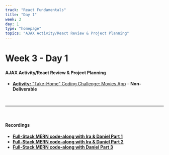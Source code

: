 ```yaml
---
track: "React Fundamentals"
title: "Day 1"
week: 3
day: 1
type: "homepage"
topics: "AJAX Activity/React Review & Project Planning"
---
```



# Week 3 - Day 1

 #### AJAX Activity/React Review & Project Planning
- [**Activity:** "Take-Home" Coding Challenge: Movies App](/react-fundamentals/week-3/day-1/labs/take-home-coding-challenge-movies-app) - **Non-Deliverable**


<br>
<hr>
<br>

#### Recordings

- [**Full-Stack MERN code-along with Ira & Daniel Part 1**](https://youtu.be/x0wWAofthZA)
- [**Full-Stack MERN code-along with Ira & Daniel Part 2**](https://generalassembly.zoom.us/rec/share/KDgMeev4d5Dtj1_PpIBU35uYSHEh7-KKv_6sfCgnJB-d6u[…]tYOmKhiOPaoKgrZw.boUTgjGSBzWhxVQ1?startTime=1607443957000)
- [**Full-Stack MERN code-along with Daniel Part 3**](https://generalassembly.zoom.us/rec/share/BLixb2J8hOzRJQZ87f98GyJbVPJfewxqwsiPwdYtnB66LSukGg_8YX17fBs-khfi.BybjJTXXG1uCgOu1?startTime=1607526042000)




